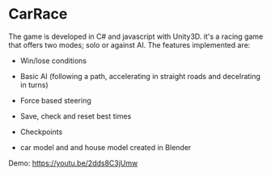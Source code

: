 # CarRace

The game is developed in C# and javascript with Unity3D. it's a racing game that offers two modes; solo or against AI. The features implemented are:

 - Win/lose conditions

 - Basic AI (following a path, accelerating in straight roads and decelrating in turns)

 - Force based steering

 - Save, check and reset best times

 - Checkpoints
 
 - car model and and house model created in Blender
 
 Demo: https://youtu.be/2dds8C3jUmw
